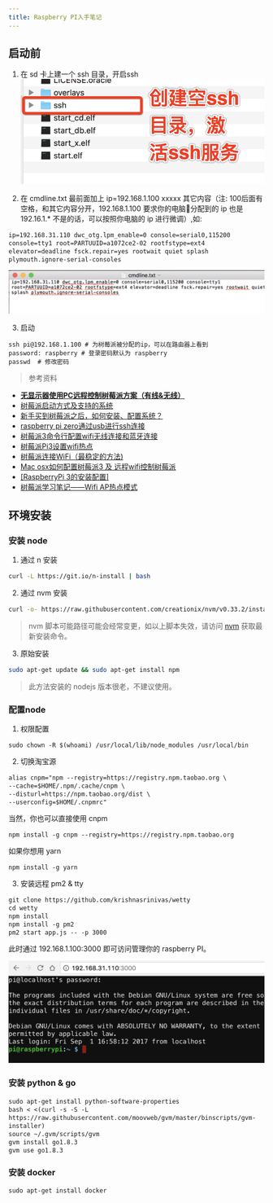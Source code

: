 ```yaml
---
title: Raspberry PI入手笔记
---
```


## 启动前

1. 在 sd 卡上建一个 ssh 目录，开启ssh
 ![图片](https://raw.githubusercontent.com/lwdgit/blog/gh-pages/media/201709020202445.png)

2. 在 cmdline.txt 最前面加上 ip=192.168.1.100 xxxxx 其它内容（注: 100后面有空格，和其它内容分开，192.168.1.100 要求你的电脑分配到的 ip 也是 192.16.1.* 不是的话，可以按照你电脑的 ip 进行微调）,如:
 ```
ip=192.168.31.110 dwc_otg.lpm_enable=0 console=serial0,115200 console=tty1 root=PARTUUID=a1072ce2-02 rootfstype=ext4 elevator=deadline fsck.repair=yes rootwait quiet splash plymouth.ignore-serial-consoles
```

 ![图片](https://raw.githubusercontent.com/lwdgit/blog/gh-pages/media/20170902015667.png)

3. 启动

 ```
ssh pi@192.168.1.100 # 为树莓派被分配的ip，可以在路由器上看到
password: raspberry # 登录密码默认为 raspberry
passwd  # 修改密码
```

> 参考资料
* [**无显示器使用PC远程控制树莓派方案（有线&无线）**](http://qiita.com/CoffeeDog/items/d1ad4e53373935701b1a)
* [树莓派启动方式及支持的系统](http://wiki.jikexueyuan.com/project/raspberry-pi/use.html)
* [新手买到树莓派之后，如何安装、配置系统？](https://zhuanlan.zhihu.com/p/25368441)
* [ raspberry pi zero通过usb进行ssh连接](http://blog.csdn.net/talkxin/article/details/53066555)
* [树莓派3命令行配置wifi无线连接和蓝牙连接](https://www.embbnux.com/2016/04/10/raspberry_pi_3_wifi_and_bluetooth_setting_on_console/)
* [树莓派Pi3设置wifi热点](http://www.jianshu.com/p/1fca72a710d5)
* [树莓派连接WiFi（最稳定的方法)](http://www.52pi.net/archives/58)
* [Mac osx如何配置树莓派3 及 远程wifi控制树莓派](http://www.cnblogs.com/tinysun/p/5616132.html)
* [[RaspberryPi 3的安装配置]](https://robocoderhan.github.io/2016/12/13/Raspberry%20Pi%203%E7%9A%84%E5%AE%89%E8%A3%85%E8%AE%BE%E7%BD%AE/)
* [树莓派学习笔记——Wifi AP热点模式](http://www.51itong.net/wifi-ap-rt5370-19784.html)

## 环境安装

### 安装 node 

1. 通过 n 安装

 ```bash
curl -L https://git.io/n-install | bash
```

2. 通过 nvm 安装

 ```bash
curl -o- https://raw.githubusercontent.com/creationix/nvm/v0.33.2/install.sh | bash
```
 > nvm 脚本可能路径可能会经常变更，如以上脚本失效，请访问 [nvm](https://github.com/creationix/nvm/blob/master/README.md) 获取最新安装命令。

3. 原始安装

 ```bash
sudo apt-get update && sudo apt-get install npm
```
> 此方法安装的 nodejs 版本很老，不建议使用。

### 配置node

1. 权限配置
 ```
sudo chown -R $(whoami) /usr/local/lib/node_modules /usr/local/bin
```

2. 切换淘宝源
 ```
alias cnpm="npm --registry=https://registry.npm.taobao.org \
--cache=$HOME/.npm/.cache/cnpm \
--disturl=https://npm.taobao.org/dist \
--userconfig=$HOME/.cnpmrc"
```
 当然，你也可以直接使用 cnpm

 ```
npm install -g cnpm --registry=https://registry.npm.taobao.org
```
 如果你想用 yarn 

 ```
npm install -g yarn
```

3. 安装远程 pm2 & tty
 ```
git clone https://github.com/krishnasrinivas/wetty
cd wetty
npm install
npm install -g pm2
pm2 start app.js -- -p 3000
```
此时通过 192.168.1.100:3000 即可访问管理你的 raspberry PI。


![图片](https://raw.githubusercontent.com/lwdgit/blog/gh-pages/media/201709020121631.png)

### 安装 python & go

```
sudo apt-get install python-software-properties
bash < <(curl -s -S -L https://raw.githubusercontent.com/moovweb/gvm/master/binscripts/gvm-installer)
source ~/.gvm/scripts/gvm
gvm install go1.8.3
gvm use go1.8.3
```
### 安装 docker

```
sudo apt-get install docker
```